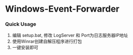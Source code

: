 # Windows-Event-Forwarder

### Quick Usage
 1. 编辑 setup.bat, 修改 LogServer 和 Port为日志服务器IP地址
 2. 使用Winrar创建自解压程序进行打包
 3. 一键安装即可
